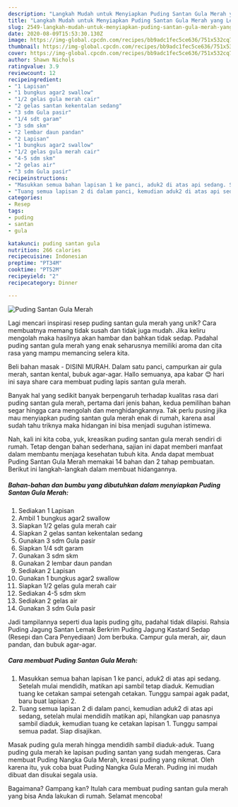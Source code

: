 ```yaml
---
description: "Langkah Mudah untuk Menyiapkan Puding Santan Gula Merah yang Lezat"
title: "Langkah Mudah untuk Menyiapkan Puding Santan Gula Merah yang Lezat"
slug: 2549-langkah-mudah-untuk-menyiapkan-puding-santan-gula-merah-yang-lezat
date: 2020-08-09T15:53:30.130Z
image: https://img-global.cpcdn.com/recipes/bb9adc1fec5ce636/751x532cq70/puding-santan-gula-merah-foto-resep-utama.jpg
thumbnail: https://img-global.cpcdn.com/recipes/bb9adc1fec5ce636/751x532cq70/puding-santan-gula-merah-foto-resep-utama.jpg
cover: https://img-global.cpcdn.com/recipes/bb9adc1fec5ce636/751x532cq70/puding-santan-gula-merah-foto-resep-utama.jpg
author: Shawn Nichols
ratingvalue: 3.9
reviewcount: 12
recipeingredient:
- "1 Lapisan"
- "1 bungkus agar2 swallow"
- "1/2 gelas gula merah cair"
- "2 gelas santan kekentalan sedang"
- "3 sdm Gula pasir"
- "1/4 sdt garam"
- "3 sdm skm"
- "2 lembar daun pandan"
- "2 Lapisan"
- "1 bungkus agar2 swallow"
- "1/2 gelas gula merah cair"
- "4-5 sdm skm"
- "2 gelas air"
- "3 sdm Gula pasir"
recipeinstructions:
- "Masukkan semua bahan lapisan 1 ke panci, aduk2 di atas api sedang. Setelah mulai mendidih, matikan api sambil tetap diaduk. Kemudian tuang ke cetakan sampai setengah cetakan. Tunggu sampai agak padat, baru buat lapisan 2."
- "Tuang semua lapisan 2 di dalam panci, kemudian aduk2 di atas api sedang, setelah mulai mendidih matikan api, hilangkan uap panasnya sambil diaduk, kemudian tuang ke cetakan lapisan 1. Tunggu sampai semua padat. Siap disajikan."
categories:
- Resep
tags:
- puding
- santan
- gula

katakunci: puding santan gula 
nutrition: 266 calories
recipecuisine: Indonesian
preptime: "PT34M"
cooktime: "PT52M"
recipeyield: "2"
recipecategory: Dinner

---
```



![Puding Santan Gula Merah](https://img-global.cpcdn.com/recipes/bb9adc1fec5ce636/751x532cq70/puding-santan-gula-merah-foto-resep-utama.jpg)

Lagi mencari inspirasi resep puding santan gula merah yang unik? Cara membuatnya memang tidak susah dan tidak juga mudah. Jika keliru mengolah maka hasilnya akan hambar dan bahkan tidak sedap. Padahal puding santan gula merah yang enak seharusnya memiliki aroma dan cita rasa yang mampu memancing selera kita.

Beli bahan masak - DISINI MURAH. Dalam satu panci, campurkan air gula merah, santan kental, bubuk agar-agar. Hallo semuanya, apa kabar 😊 hari ini saya share cara membuat puding lapis santan gula merah.

Banyak hal yang sedikit banyak berpengaruh terhadap kualitas rasa dari puding santan gula merah, pertama dari jenis bahan, kedua pemilihan bahan segar hingga cara mengolah dan menghidangkannya. Tak perlu pusing jika mau menyiapkan puding santan gula merah enak di rumah, karena asal sudah tahu triknya maka hidangan ini bisa menjadi suguhan istimewa.


Nah, kali ini kita coba, yuk, kreasikan puding santan gula merah sendiri di rumah. Tetap dengan bahan sederhana, sajian ini dapat memberi manfaat dalam membantu menjaga kesehatan tubuh kita. Anda dapat membuat Puding Santan Gula Merah memakai 14 bahan dan 2 tahap pembuatan. Berikut ini langkah-langkah dalam membuat hidangannya.

<!--inarticleads1-->

##### Bahan-bahan dan bumbu yang dibutuhkan dalam menyiapkan Puding Santan Gula Merah:

1. Sediakan 1 Lapisan
1. Ambil 1 bungkus agar2 swallow
1. Siapkan 1/2 gelas gula merah cair
1. Siapkan 2 gelas santan kekentalan sedang
1. Gunakan 3 sdm Gula pasir
1. Siapkan 1/4 sdt garam
1. Gunakan 3 sdm skm
1. Gunakan 2 lembar daun pandan
1. Sediakan 2 Lapisan
1. Gunakan 1 bungkus agar2 swallow
1. Siapkan 1/2 gelas gula merah cair
1. Sediakan 4-5 sdm skm
1. Sediakan 2 gelas air
1. Gunakan 3 sdm Gula pasir


Jadi tampilannya seperti dua lapis puding gitu, padahal tidak dilapisi. Rahsia Puding Jagung Santan Lemak Berkrim Puding Jagung Kastard Sedap (Resepi dan Cara Penyediaan) Jom berbuka. Campur gula merah, air, daun pandan, dan bubuk agar-agar. 

<!--inarticleads2-->

##### Cara membuat Puding Santan Gula Merah:

1. Masukkan semua bahan lapisan 1 ke panci, aduk2 di atas api sedang. Setelah mulai mendidih, matikan api sambil tetap diaduk. Kemudian tuang ke cetakan sampai setengah cetakan. Tunggu sampai agak padat, baru buat lapisan 2.
1. Tuang semua lapisan 2 di dalam panci, kemudian aduk2 di atas api sedang, setelah mulai mendidih matikan api, hilangkan uap panasnya sambil diaduk, kemudian tuang ke cetakan lapisan 1. Tunggu sampai semua padat. Siap disajikan.


Masak puding gula merah hingga mendidih sambil diaduk-aduk. Tuang puding gula merah ke lapisan puding santan yang sudah mengeras. Cara membuat Puding Nangka Gula Merah, kreasi puding yang nikmat. Oleh karena itu, yuk coba buat Puding Nangka Gula Merah. Puding ini mudah dibuat dan disukai segala usia. 

Bagaimana? Gampang kan? Itulah cara membuat puding santan gula merah yang bisa Anda lakukan di rumah. Selamat mencoba!
